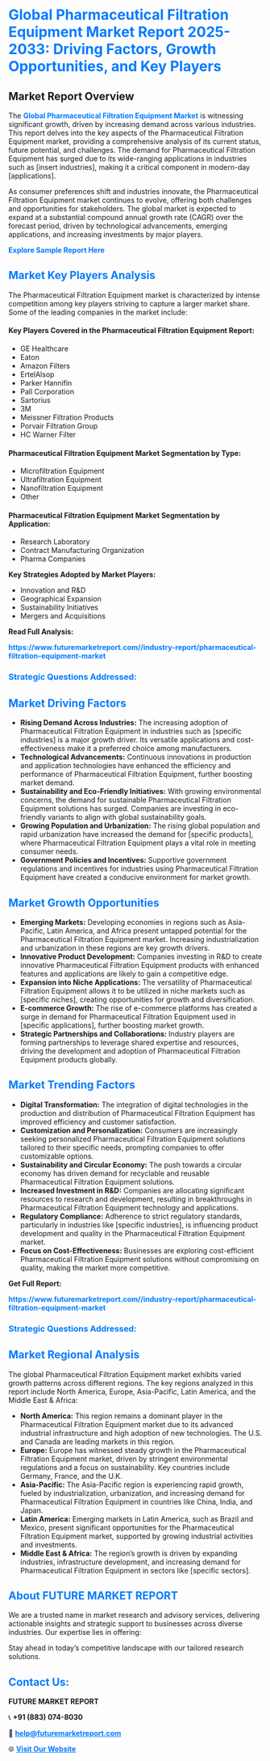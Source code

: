 <h1 style="color: #007BFF;">Global Pharmaceutical Filtration Equipment Market Report 2025-2033: Driving Factors, Growth Opportunities, and Key Players</h1>

<section id="overview">
<h2>Market Report Overview</h2>
<p>The <a href="https://www.futuremarketreport.com//industry-report/pharmaceutical-filtration-equipment-market" style="color: #007BFF; text-decoration: none;"><strong>Global Pharmaceutical Filtration Equipment Market</strong></a> is witnessing significant growth, driven by increasing demand across various industries. This report delves into the key aspects of the Pharmaceutical Filtration Equipment market, providing a comprehensive analysis of its current status, future potential, and challenges. The demand for Pharmaceutical Filtration Equipment has surged due to its wide-ranging applications in industries such as [insert industries], making it a critical component in modern-day [applications].</p>
<p>As consumer preferences shift and industries innovate, the Pharmaceutical Filtration Equipment market continues to evolve, offering both challenges and opportunities for stakeholders. The global market is expected to expand at a substantial compound annual growth rate (CAGR) over the forecast period, driven by technological advancements, emerging applications, and increasing investments by major players.</p>
</section>

<section id="overview">
<p><a href="https://www.futuremarketreport.com//request-sample/reportId=90367" style="color: #007BFF; text-decoration: none;"><strong>Explore Sample Report Here</strong></a></p>
</section>

<section id="key-players">
<h2 style="color: #007BFF;">Market Key Players Analysis</h2>
<p>The Pharmaceutical Filtration Equipment market is characterized by intense competition among key players striving to capture a larger market share. Some of the leading companies in the market include:</p>
<h4>Key Players Covered in the Pharmaceutical Filtration Equipment Report:</h4>
<ul><li>GE Healthcare</li><li>Eaton</li><li>Amazon Filters</li><li>ErtelAlsop</li><li>Parker Hannifin</li><li>Pall Corporation</li><li>Sartorius</li><li>3M</li><li>Meissner Filtration Products</li><li>Porvair Filtration Group</li><li>HC Warner Filter</li></ul>
<h4>Pharmaceutical Filtration Equipment Market Segmentation by Type:</h4>
<ul><li>Microfiltration Equipment</li><li>Ultrafiltration Equipment</li><li>Nanofiltration Equipment</li><li>Other</li></ul>

<h4>Pharmaceutical Filtration Equipment Market Segmentation by Application:</h4>
<ul><li>Research Laboratory</li><li>Contract Manufacturing Organization</li><li>Pharma Companies</li></ul>
<p><strong>Key Strategies Adopted by Market Players:</strong></p>
<ul>
<li>Innovation and R&D</li>
<li>Geographical Expansion</li>
<li>Sustainability Initiatives</li>
<li>Mergers and Acquisitions</li>
</ul>
</section>

<section>
<p><strong>Read Full Analysis: </strong></p><a href="https://www.futuremarketreport.com//industry-report/pharmaceutical-filtration-equipment-market" style="color: #007BFF; text-decoration: none;"><strong>https://www.futuremarketreport.com//industry-report/pharmaceutical-filtration-equipment-market</strong></a>
<h3 style="color: #007BFF;">Strategic Questions Addressed:</h3>
</section>

<section id="driving-factors">
<h2 style="color: #007BFF;">Market Driving Factors</h2>
<ul>
<li><strong>Rising Demand Across Industries:</strong> The increasing adoption of Pharmaceutical Filtration Equipment in industries such as [specific industries] is a major growth driver. Its versatile applications and cost-effectiveness make it a preferred choice among manufacturers.</li>
<li><strong>Technological Advancements:</strong> Continuous innovations in production and application technologies have enhanced the efficiency and performance of Pharmaceutical Filtration Equipment, further boosting market demand.</li>
<li><strong>Sustainability and Eco-Friendly Initiatives:</strong> With growing environmental concerns, the demand for sustainable Pharmaceutical Filtration Equipment solutions has surged. Companies are investing in eco-friendly variants to align with global sustainability goals.</li>
<li><strong>Growing Population and Urbanization:</strong> The rising global population and rapid urbanization have increased the demand for [specific products], where Pharmaceutical Filtration Equipment plays a vital role in meeting consumer needs.</li>
<li><strong>Government Policies and Incentives:</strong> Supportive government regulations and incentives for industries using Pharmaceutical Filtration Equipment have created a conducive environment for market growth.</li>
</ul>
</section>

<section id="growth-opportunities">
<h2 style="color: #007BFF;">Market Growth Opportunities</h2>
<ul>
<li><strong>Emerging Markets:</strong> Developing economies in regions such as Asia-Pacific, Latin America, and Africa present untapped potential for the Pharmaceutical Filtration Equipment market. Increasing industrialization and urbanization in these regions are key growth drivers.</li>
<li><strong>Innovative Product Development:</strong> Companies investing in R&D to create innovative Pharmaceutical Filtration Equipment products with enhanced features and applications are likely to gain a competitive edge.</li>
<li><strong>Expansion into Niche Applications:</strong> The versatility of Pharmaceutical Filtration Equipment allows it to be utilized in niche markets such as [specific niches], creating opportunities for growth and diversification.</li>
<li><strong>E-commerce Growth:</strong> The rise of e-commerce platforms has created a surge in demand for Pharmaceutical Filtration Equipment used in [specific applications], further boosting market growth.</li>
<li><strong>Strategic Partnerships and Collaborations:</strong> Industry players are forming partnerships to leverage shared expertise and resources, driving the development and adoption of Pharmaceutical Filtration Equipment products globally.</li>
</ul>
</section>

<section id="trending-factors">
<h2 style="color: #007BFF;">Market Trending Factors</h2>
<ul>
<li><strong>Digital Transformation:</strong> The integration of digital technologies in the production and distribution of Pharmaceutical Filtration Equipment has improved efficiency and customer satisfaction.</li>
<li><strong>Customization and Personalization:</strong> Consumers are increasingly seeking personalized Pharmaceutical Filtration Equipment solutions tailored to their specific needs, prompting companies to offer customizable options.</li>
<li><strong>Sustainability and Circular Economy:</strong> The push towards a circular economy has driven demand for recyclable and reusable Pharmaceutical Filtration Equipment solutions.</li>
<li><strong>Increased Investment in R&D:</strong> Companies are allocating significant resources to research and development, resulting in breakthroughs in Pharmaceutical Filtration Equipment technology and applications.</li>
<li><strong>Regulatory Compliance:</strong> Adherence to strict regulatory standards, particularly in industries like [specific industries], is influencing product development and quality in the Pharmaceutical Filtration Equipment market.</li>
<li><strong>Focus on Cost-Effectiveness:</strong> Businesses are exploring cost-efficient Pharmaceutical Filtration Equipment solutions without compromising on quality, making the market more competitive.</li>
</ul>
</section>

<section>
<p><strong>Get Full Report: </strong></p><a href="https://www.futuremarketreport.com//industry-report/pharmaceutical-filtration-equipment-market" style="color: #007BFF; text-decoration: none;"><strong>https://www.futuremarketreport.com//industry-report/pharmaceutical-filtration-equipment-market</strong></a>
<h3 style="color: #007BFF;">Strategic Questions Addressed:</h3>
</section>


<section id="regional-analysis">
<h2 style="color: #007BFF;">Market Regional Analysis</h2>
<p>The global Pharmaceutical Filtration Equipment market exhibits varied growth patterns across different regions. The key regions analyzed in this report include North America, Europe, Asia-Pacific, Latin America, and the Middle East & Africa:</p>
<ul>
<li><strong>North America:</strong> This region remains a dominant player in the Pharmaceutical Filtration Equipment market due to its advanced industrial infrastructure and high adoption of new technologies. The U.S. and Canada are leading markets in this region.</li>
<li><strong>Europe:</strong> Europe has witnessed steady growth in the Pharmaceutical Filtration Equipment market, driven by stringent environmental regulations and a focus on sustainability. Key countries include Germany, France, and the U.K.</li>
<li><strong>Asia-Pacific:</strong> The Asia-Pacific region is experiencing rapid growth, fueled by industrialization, urbanization, and increasing demand for Pharmaceutical Filtration Equipment in countries like China, India, and Japan.</li>
<li><strong>Latin America:</strong> Emerging markets in Latin America, such as Brazil and Mexico, present significant opportunities for the Pharmaceutical Filtration Equipment market, supported by growing industrial activities and investments.</li>
<li><strong>Middle East & Africa:</strong> The region’s growth is driven by expanding industries, infrastructure development, and increasing demand for Pharmaceutical Filtration Equipment in sectors like [specific sectors].</li>
</ul>
</section>

<footer>
<h2 style="color: #007BFF;">About FUTURE MARKET REPORT</h2>
<p>We are a trusted name in market research and advisory services, delivering actionable insights and strategic support to businesses across diverse industries. Our expertise lies in offering:</p>

<p>Stay ahead in today’s competitive landscape with our tailored research solutions.</p>

<h2 style="color: #007BFF;">Contact Us:</h2>
<p><strong>FUTURE MARKET REPORT</strong></p>
<p>📞 <strong>+91 (883) 074-8030</strong></p>
<p>📧 <strong><a href="mailto:help@futuremarketreport.com" style="color: #007BFF;">help@futuremarketreport.com</a></strong></p>
<p>🌐 <strong><a href="https://www.futuremarketreport.com/" style="color: #007BFF;">Visit Our Website</a></strong></p>
</footer>